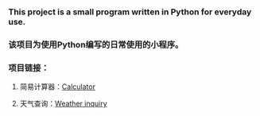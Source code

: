 ### This project is a small program written in Python for everyday use.

### 该项目为使用Python编写的日常使用的小程序。

### 项目链接：

1. 简易计算器：[Calculator](Calculator.py)

2. 天气查询：[Weather inquiry](Weather%20inquiry.py)

